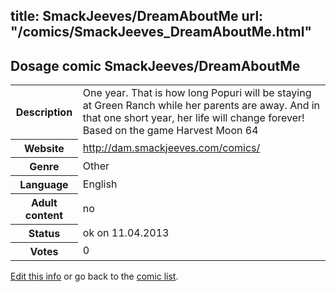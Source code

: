 title: SmackJeeves/DreamAboutMe
url: "/comics/SmackJeeves_DreamAboutMe.html"
---
Dosage comic SmackJeeves/DreamAboutMe
-----------------------------------------

<table class="comicinfo">
<tr>
<th>Description</th><td>One year. That is how long Popuri will be staying at Green Ranch while her parents are away. And in that one short year, her life will change forever! Based on the game Harvest Moon 64</td>
</tr>
<tr>
<th>Website</th><td><a href="http://dam.smackjeeves.com/comics/">http://dam.smackjeeves.com/comics/</a></td>
</tr>
<tr>
<th>Genre</th><td>Other</td>
</tr>
<tr>
<th>Language</th><td>English</td>
</tr>
<tr>
<th>Adult content</th><td>no</td>
</tr>
<tr>
<th>Status</th><td>ok on 11.04.2013</td>
</tr>
<tr>
<th>Votes</th><td>0</div></td>
</tr>
</table>

[Edit this info](/comics/SmackJeeves_DreamAboutMe_edit.html) or go back to the [comic list](../comic-index.html).
